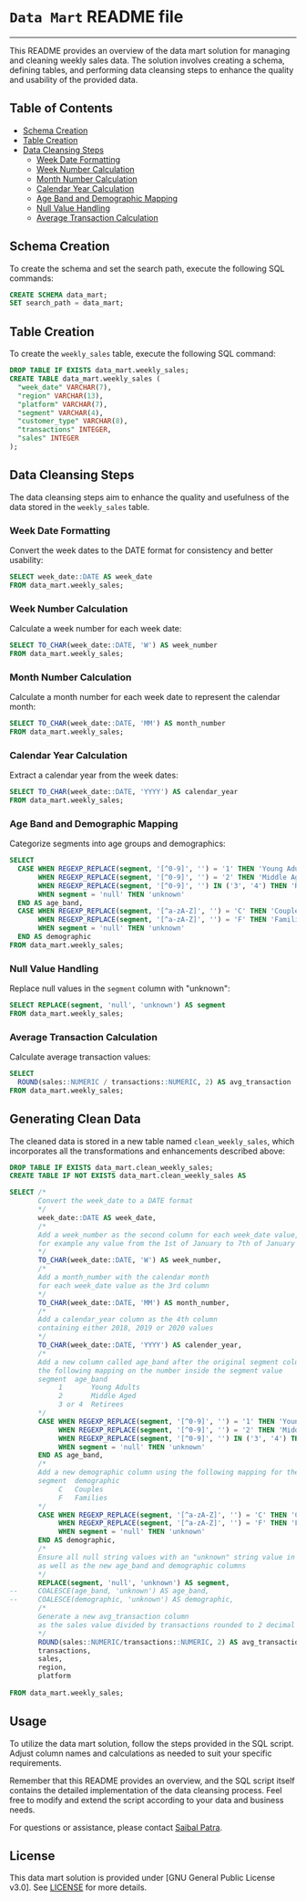 # `Data Mart` README file
------------------------------------------------------------

This README provides an overview of the data mart solution for managing and cleaning weekly sales data. The solution involves creating a schema, defining tables, and performing data cleansing steps to enhance the quality and usability of the provided data.

## Table of Contents

- [Schema Creation](#schema-creation)
- [Table Creation](#table-creation)
- [Data Cleansing Steps](#data-cleansing-steps)
  - [Week Date Formatting](#week-date-formatting)
  - [Week Number Calculation](#week-number-calculation)
  - [Month Number Calculation](#month-number-calculation)
  - [Calendar Year Calculation](#calendar-year-calculation)
  - [Age Band and Demographic Mapping](#age-band-and-demographic-mapping)
  - [Null Value Handling](#null-value-handling)
  - [Average Transaction Calculation](#average-transaction-calculation)

## Schema Creation

To create the schema and set the search path, execute the following SQL commands:

```sql
CREATE SCHEMA data_mart;
SET search_path = data_mart;
```

## Table Creation

To create the `weekly_sales` table, execute the following SQL command:

```sql
DROP TABLE IF EXISTS data_mart.weekly_sales;
CREATE TABLE data_mart.weekly_sales (
  "week_date" VARCHAR(7),
  "region" VARCHAR(13),
  "platform" VARCHAR(7),
  "segment" VARCHAR(4),
  "customer_type" VARCHAR(8),
  "transactions" INTEGER,
  "sales" INTEGER
);
```

## Data Cleansing Steps

The data cleansing steps aim to enhance the quality and usefulness of the data stored in the `weekly_sales` table.

### Week Date Formatting

Convert the week dates to the DATE format for consistency and better usability:

```sql
SELECT week_date::DATE AS week_date
FROM data_mart.weekly_sales;
```

### Week Number Calculation

Calculate a week number for each week date:

```sql
SELECT TO_CHAR(week_date::DATE, 'W') AS week_number
FROM data_mart.weekly_sales;
```

### Month Number Calculation

Calculate a month number for each week date to represent the calendar month:

```sql
SELECT TO_CHAR(week_date::DATE, 'MM') AS month_number
FROM data_mart.weekly_sales;
```

### Calendar Year Calculation

Extract a calendar year from the week dates:

```sql
SELECT TO_CHAR(week_date::DATE, 'YYYY') AS calendar_year
FROM data_mart.weekly_sales;
```

### Age Band and Demographic Mapping

Categorize segments into age groups and demographics:

```sql
SELECT
  CASE WHEN REGEXP_REPLACE(segment, '[^0-9]', '') = '1' THEN 'Young Adults'
       WHEN REGEXP_REPLACE(segment, '[^0-9]', '') = '2' THEN 'Middle Aged'
       WHEN REGEXP_REPLACE(segment, '[^0-9]', '') IN ('3', '4') THEN 'Retirees'
       WHEN segment = 'null' THEN 'unknown'
  END AS age_band,
  CASE WHEN REGEXP_REPLACE(segment, '[^a-zA-Z]', '') = 'C' THEN 'Couples'
       WHEN REGEXP_REPLACE(segment, '[^a-zA-Z]', '') = 'F' THEN 'Families'
       WHEN segment = 'null' THEN 'unknown'
  END AS demographic
FROM data_mart.weekly_sales;
```

### Null Value Handling

Replace null values in the `segment` column with "unknown":

```sql
SELECT REPLACE(segment, 'null', 'unknown') AS segment
FROM data_mart.weekly_sales;
```

### Average Transaction Calculation

Calculate average transaction values:

```sql
SELECT
  ROUND(sales::NUMERIC / transactions::NUMERIC, 2) AS avg_transaction
FROM data_mart.weekly_sales;
```

## Generating Clean Data

The cleaned data is stored in a new table named `clean_weekly_sales`, which incorporates all the transformations and enhancements described above:

```sql
DROP TABLE IF EXISTS data_mart.clean_weekly_sales;
CREATE TABLE IF NOT EXISTS data_mart.clean_weekly_sales AS

SELECT /*
       Convert the week_date to a DATE format
       */
	   week_date::DATE AS week_date,
	   /*
	   Add a week_number as the second column for each week_date value, 
	   for example any value from the 1st of January to 7th of January will be 1, 8th to 14th will be 2 etc
       */
	   TO_CHAR(week_date::DATE, 'W') AS week_number,
	   /*
	   Add a month_number with the calendar month 
	   for each week_date value as the 3rd column
	   */
	   TO_CHAR(week_date::DATE, 'MM') AS month_number,
	   /*
	   Add a calendar_year column as the 4th column 
	   containing either 2018, 2019 or 2020 values
	   */
	   TO_CHAR(week_date::DATE, 'YYYY') AS calender_year,
	   /*
	   Add a new column called age_band after the original segment column using 
	   the following mapping on the number inside the segment value
	   segment	age_band
			1	    Young Adults
			2	    Middle Aged
			3 or 4	Retirees
	   */
	   CASE WHEN REGEXP_REPLACE(segment, '[^0-9]', '') = '1' THEN 'Young Adults'
	        WHEN REGEXP_REPLACE(segment, '[^0-9]', '') = '2' THEN 'Middle Aged'
			WHEN REGEXP_REPLACE(segment, '[^0-9]', '') IN ('3', '4') THEN 'Retirees'
	        WHEN segment = 'null' THEN 'unknown'
	   END AS age_band,
	   /*
	   Add a new demographic column using the following mapping for the first letter in the segment values
	   segment	demographic
			C	Couples
			F	Families
	   */
	   CASE WHEN REGEXP_REPLACE(segment, '[^a-zA-Z]', '') = 'C' THEN 'Couples'
	        WHEN REGEXP_REPLACE(segment, '[^a-zA-Z]', '') = 'F' THEN 'Families'
            WHEN segment = 'null' THEN 'unknown'
	   END AS demographic,
	   /*
	   Ensure all null string values with an "unknown" string value in the original segment column 
	   as well as the new age_band and demographic columns
	   */
	   REPLACE(segment, 'null', 'unknown') AS segment,
-- 	   COALESCE(age_band, 'unknown') AS age_band,
-- 	   COALESCE(demographic, 'unknown') AS demographic,
	   /*
	   Generate a new avg_transaction column 
	   as the sales value divided by transactions rounded to 2 decimal places for each record
	   */
	   ROUND(sales::NUMERIC/transactions::NUMERIC, 2) AS avg_transaction, 
	   transactions,
	   sales, 
	   region, 
	   platform
	  
FROM data_mart.weekly_sales;
```

## Usage

To utilize the data mart solution, follow the steps provided in the SQL script. Adjust column names and calculations as needed to suit your specific requirements.

Remember that this README provides an overview, and the SQL script itself contains the detailed implementation of the data cleansing process. Feel free to modify and extend the script according to your data and business needs.

For questions or assistance, please contact [Saibal Patra](https://www.linkedin.com/in/saibal-patra/).

## License

This data mart solution is provided under [GNU General Public License v3.0]. See [LICENSE](https://github.com/SaibalPatraDS/PostgreSQL/blob/main/LICENSE) for more details.

